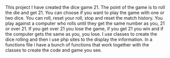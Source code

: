 This project I have created the dice game 21. The point of the game is to roll the die and get 21. You can choose if you want to play the game with one or two dice. You can roll, reset your roll, stop and reset the match history. You play against a computer who rolls until they get the same number as you, 21 or over 21. If you get over 21 you lose the game, if you get 21 you win and if the computer gets the same as you, you lose. I use classes to create the dice rolling and then i use php sites to the display the information. In a functions file i have a bunch of functions that work together with the classes to create the code and game you see. 
